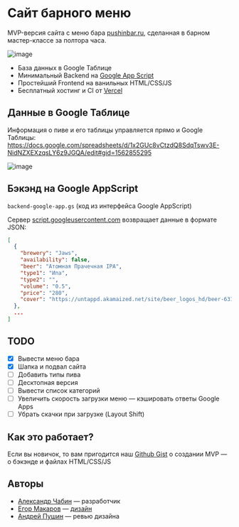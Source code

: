 # Сайт барного меню

MVP-версия сайта с меню бара [pushinbar.ru](https://pushinbar.ru), сделанная в барном мастер-классе за полтора часа.

![image](https://user-images.githubusercontent.com/22644149/147296749-3852216d-25b6-4f0f-8d2d-917100ff63b3.png)

- База данных в Google Таблице
- Минимальный Backend на [Google App Script](https://developers.google.com/apps-script)
- Простейший Frontend на ванильных HTML/CSS/JS
- Бесплатный хостинг и CI от [Vercel](https://vercel.com/)


## Данные в Google Таблице

Информация о пиве и его таблицы управляется прямо и Google Таблицы:
https://docs.google.com/spreadsheets/d/1x2GUc8vCtzdQ8SdqTswv3E-NidNZXEXzqsLY6z9JGQA/edit#gid=1562855295

![image](https://user-images.githubusercontent.com/22644149/147297372-c392fd85-fb3e-4d3a-9257-4b4b0c0b3fe6.png)


## Бэкэнд на Google AppScript
`backend-google-app.gs` (код из интерфейса Google AppScript)

Сервер [script.googleusercontent.com](https://script.googleusercontent.com/macros/echo?user_content_key=Qo3nCev3vKhzejCjIcVZhB3ULyuCcBbL96mT4beg5cEbpTrLIM9I2Vz2-MRljh3dZB7UVyrrKwBWI-HvYVs3EWLTaVdQp0jPm5_BxDlH2jW0nuo2oDemN9CCS2h10ox_1xSncGQajx_ryfhECjZEnCtUk43f48yQC-4h6uPTT3F5OK0fJemEGBaC-lLKqKzy2Q9eHLyJ9qux9rcQPyY6WCG_-W_z8TVH3c_8bZg2_Bdf-wvr4dxwbdz9Jw9Md8uu&lib=MAmgsdUMg_-ZrqH71iCQ13b_P0nMP0Yb0) возвращает данные в формате JSON:
```json
[
  {
    "brewery": "Jaws",
    "availability": false,
    "beer": "Атомная Прачечная IPA",
    "type1": "Ипа",
    "type2": "",
    "volume": "0.5",
    "price": "280",
    "cover": "https://untappd.akamaized.net/site/beer_logos_hd/beer-631746_0b8c5_hd.jpeg"
  },
  ...
]
```

## TODO
* [x] Вывести меню бара
* [x] Шапка и подвал сайта
* [ ] Добавить типы пива
* [ ] Десктопная версия
* [ ] Вывести список категорий
* [ ] Увеличить скорость загрузки меню — кэшировать ответы Google Apps
* [ ] Убрать скачки при загрузке (Layout Shift)

## Как это работает?

Если вы новичок, то вам пригодится наш [Github Gist](https://gist.github.com/a-chabin/b645837dc19c546035d2da42027c4196) о создании MVP — о бэкэнде и файлах HTML/CSS/JS 


## Авторы
- [Александр Чабин](https://twitter.com/nibach) — разработчик
- [Егор Макаров](https://www.instagram.com/mak_egor/) — [дизайн](https://www.figma.com/file/KFNSATeJHFbKiEiUAQAGC2/%D0%9C%D0%B5%D0%BD%D1%8E-%D0%B4%D0%BB%D1%8F-%D0%B1%D0%B0%D1%80%D0%B0?node-id=27%3A10220)
- [Андрей Пушин](https://www.instagram.com/pushinandrej/) — ревью дизайна
